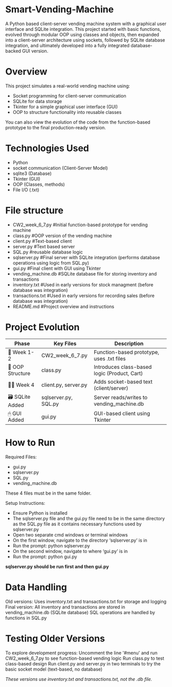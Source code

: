 # Smart-Vending-Machine

A Python based client-server vending machine system with a graphical user interface and SQLite integration. This project started with basic functions, evolved through modular OOP using classes and objects, then expanded into a client-server architecture using sockets, followed by SQLite database integration, and ultimately developed into a fully integrated database-backed GUI version.

# Overview

This project simulates a real-world vending machine using:
- Socket programming for client-server communication
- SQLite for data storage
- Tkinter for a simple graphical user interface (GUI)
- OOP to structure functionality into reusable classes

You can also view the evolution of the code from the function-based prototype to the final production-ready version.

# Technologies Used

- Python
- socket communication (Client-Server Model)
- sqlite3 (Database)
- Tkinter (GUI)
- OOP (Classes, methods)
- File I/O (.txt)

# File structure

 - CW2_week_6_7.py #Initial function-based prototype for vending machine
 - class.py #OOP version of the vending machine
 - client.py #Text-based client
 - server.py #Text based server
 - SQL.py #reusable database logic
 - sqlserver.py #Final server with SQLite integration (performs database operations using logic from SQL.py)
 - gui.py #Final client with GUI using Tkinter
 - vending_machine.db #SQLite database file for storing inventory and transactions
 - inventory.txt #Used in early versions for stock managment (before database was integration)
 - transactions.txt #Used in early versions for recording sales (before database was integration)
 - README.md #Project overview and instructions

# Project Evolution

| Phase            | Key Files              | Description                                  |
|------------------|------------------------|----------------------------------------------|
| 🧪 Week 1-2       | CW2_week_6_7.py       | Function-based prototype, uses .txt files  |
| 🧱 OOP Structure  | class.py             | Introduces class-based logic (Product, Cart) |
| 🧑‍💻 Week 4        | client.py, server.py | Adds socket-based text (client/server)    |
| 🗃 SQLite Added    | sqlserver.py, SQL.py | Server reads/writes to vending_machine.db  |
| 🖱 GUI Added       | gui.py               | GUI-based client using Tkinter               |

# How to Run

Required Files:
- gui.py
- sqlserver.py
- SQL.py
- vending_machine.db

These 4 files must be in the same folder.

Setup Instructions:
- Ensure Python is installed
- The sqlserver.py file and the gui.py file need to be in the same directory as the SQL.py file as it contains necessary functions used by sqlserver.py
- Open two separate cmd windows or terminal windows
- On the first window, navigate to the directory ‘sqlserver.py’ is in
- Run the prompt:
             python sqlserver.py
- On the second window, navigate to where ‘gui.py’ is in
- Run the prompt: 
       python gui.py

**sqlserver.py should be run first and then gui.py**

# Data Handling
Old versions:
  Uses inventory.txt and transactions.txt for storage and logging
Final version:
  All inventory and transactions are stored in vending_machine.db (SQLite database)
  SQL operations are handled by functions in SQL.py


# Testing Older Versions

To explore development progress:
Uncomment the line '#menu' and run CW2_week_6_7.py to see function-based vending logic
Run class.py to test class-based design
Run client.py and server.py in two terminals to try the basic socket model (text-based, no database)

*These versions use inventory.txt and transactions.txt, not the .db file.*
 
 


